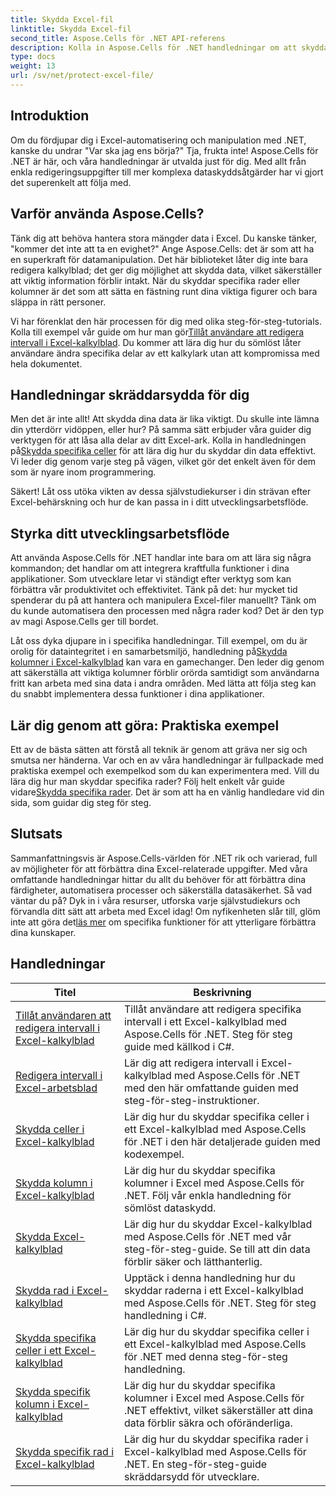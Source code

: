 ```yaml
---
title: Skydda Excel-fil
linktitle: Skydda Excel-fil
second_title: Aspose.Cells för .NET API-referens
description: Kolla in Aspose.Cells för .NET handledningar om att skydda Excel-filer. Lär dig hur du säkrar dina konfidentiella data med C#.
type: docs
weight: 13
url: /sv/net/protect-excel-file/
---
```

## Introduktion

Om du fördjupar dig i Excel-automatisering och manipulation med .NET, kanske du undrar "Var ska jag ens börja?" Tja, frukta inte! Aspose.Cells för .NET är här, och våra handledningar är utvalda just för dig. Med allt från enkla redigeringsuppgifter till mer komplexa dataskyddsåtgärder har vi gjort det superenkelt att följa med.

## Varför använda Aspose.Cells?

Tänk dig att behöva hantera stora mängder data i Excel. Du kanske tänker, "kommer det inte att ta en evighet?" Ange Aspose.Cells: det är som att ha en superkraft för datamanipulation. Det här biblioteket låter dig inte bara redigera kalkylblad; det ger dig möjlighet att skydda data, vilket säkerställer att viktig information förblir intakt. När du skyddar specifika rader eller kolumner är det som att sätta en fästning runt dina viktiga figurer och bara släppa in rätt personer. 

Vi har förenklat den här processen för dig med olika steg-för-steg-tutorials. Kolla till exempel vår guide om hur man gör[Tillåt användare att redigera intervall i Excel-kalkylblad](./allow-user-to-edit-ranges-in-excel-worksheet/). Du kommer att lära dig hur du sömlöst låter användare ändra specifika delar av ett kalkylark utan att kompromissa med hela dokumentet. 

## Handledningar skräddarsydda för dig

 Men det är inte allt! Att skydda dina data är lika viktigt. Du skulle inte lämna din ytterdörr vidöppen, eller hur? På samma sätt erbjuder våra guider dig verktygen för att låsa alla delar av ditt Excel-ark. Kolla in handledningen på[Skydda specifika celler](./protect-specific-cells-in-a-excel-worksheet/) för att lära dig hur du skyddar din data effektivt. Vi leder dig genom varje steg på vägen, vilket gör det enkelt även för dem som är nyare inom programmering.

Säkert! Låt oss utöka vikten av dessa självstudiekurser i din strävan efter Excel-behärskning och hur de kan passa in i ditt utvecklingsarbetsflöde.

## Styrka ditt utvecklingsarbetsflöde 

Att använda Aspose.Cells för .NET handlar inte bara om att lära sig några kommandon; det handlar om att integrera kraftfulla funktioner i dina applikationer. Som utvecklare letar vi ständigt efter verktyg som kan förbättra vår produktivitet och effektivitet. Tänk på det: hur mycket tid spenderar du på att hantera och manipulera Excel-filer manuellt? Tänk om du kunde automatisera den processen med några rader kod? Det är den typ av magi Aspose.Cells ger till bordet.

 Låt oss dyka djupare in i specifika handledningar. Till exempel, om du är orolig för dataintegritet i en samarbetsmiljö, handledning på[Skydda kolumner i Excel-kalkylblad](./protect-column-in-excel-worksheet/) kan vara en gamechanger. Den leder dig genom att säkerställa att viktiga kolumner förblir orörda samtidigt som användarna fritt kan arbeta med sina data i andra områden. Med lätta att följa steg kan du snabbt implementera dessa funktioner i dina applikationer.

## Lär dig genom att göra: Praktiska exempel 

Ett av de bästa sätten att förstå all teknik är genom att gräva ner sig och smutsa ner händerna. Var och en av våra handledningar är fullpackade med praktiska exempel och exempelkod som du kan experimentera med. Vill du lära dig hur man skyddar specifika rader? Följ helt enkelt vår guide vidare[Skydda specifika rader](./protect-specific-row-in-excel-worksheet/). Det är som att ha en vänlig handledare vid din sida, som guidar dig steg för steg. 

## Slutsats

 Sammanfattningsvis är Aspose.Cells-världen för .NET rik och varierad, full av möjligheter för att förbättra dina Excel-relaterade uppgifter. Med våra omfattande handledningar hittar du allt du behöver för att förbättra dina färdigheter, automatisera processer och säkerställa datasäkerhet. Så vad väntar du på? Dyk in i våra resurser, utforska varje självstudiekurs och förvandla ditt sätt att arbeta med Excel idag! Om nyfikenheten slår till, glöm inte att göra det[läs mer](./protect-excel-worksheet/) om specifika funktioner för att ytterligare förbättra dina kunskaper.



## Handledningar 
| Titel | Beskrivning |
| --- | --- |
| [Tillåt användaren att redigera intervall i Excel-kalkylblad](./allow-user-to-edit-ranges-in-excel-worksheet/) | Tillåt användare att redigera specifika intervall i ett Excel-kalkylblad med Aspose.Cells för .NET. Steg för steg guide med källkod i C#. |  
| [Redigera intervall i Excel-arbetsblad](./edit-ranges-in-excel-worksheet/) | Lär dig att redigera intervall i Excel-kalkylblad med Aspose.Cells för .NET med den här omfattande guiden med steg-för-steg-instruktioner. |  
| [Skydda celler i Excel-kalkylblad](./protect-cells-in-excel-worksheet/) | Lär dig hur du skyddar specifika celler i ett Excel-kalkylblad med Aspose.Cells för .NET i den här detaljerade guiden med kodexempel. |  
| [Skydda kolumn i Excel-kalkylblad](./protect-column-in-excel-worksheet/) | Lär dig hur du skyddar specifika kolumner i Excel med Aspose.Cells för .NET. Följ vår enkla handledning för sömlöst dataskydd. |  
| [Skydda Excel-kalkylblad](./protect-excel-worksheet/) | Lär dig hur du skyddar Excel-kalkylblad med Aspose.Cells för .NET med vår steg-för-steg-guide. Se till att din data förblir säker och lätthanterlig. |  
| [Skydda rad i Excel-kalkylblad](./protect-row-in-excel-worksheet/) | Upptäck i denna handledning hur du skyddar raderna i ett Excel-kalkylblad med Aspose.Cells för .NET. Steg för steg handledning i C#. |  
| [Skydda specifika celler i ett Excel-kalkylblad](./protect-specific-cells-in-a-excel-worksheet/) | Lär dig hur du skyddar specifika celler i ett Excel-kalkylblad med Aspose.Cells för .NET med denna steg-för-steg handledning. |  
| [Skydda specifik kolumn i Excel-kalkylblad](./protect-specific-column-in-excel-worksheet/) | Lär dig hur du skyddar specifika kolumner i Excel med Aspose.Cells för .NET effektivt, vilket säkerställer att dina data förblir säkra och oföränderliga. |  
| [Skydda specifik rad i Excel-kalkylblad](./protect-specific-row-in-excel-worksheet/) | Lär dig hur du skyddar specifika rader i Excel-kalkylblad med Aspose.Cells för .NET. En steg-för-steg-guide skräddarsydd för utvecklare. |  